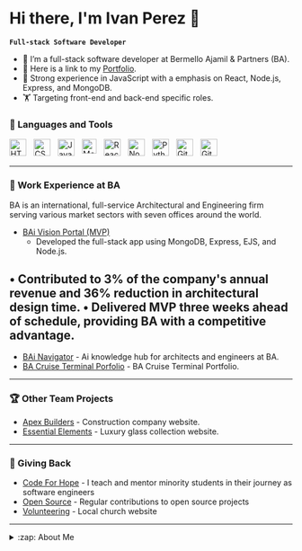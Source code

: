 # Hi there, I'm Ivan Perez 👋 

**`Full-stack Software Developer`**

- 🚢 I’m a full-stack software developer at Bermello Ajamil & Partners (BA).
- 🏅 Here is a link to my [Portfolio](https://iperezportfolio.netlify.app/).
- 🌱 Strong experience in JavaScript with a emphasis on React, Node.js, Express, and MongoDB.
- 🏋️ Targeting front-end and back-end specific roles.

### 🧰 Languages and Tools

<img align="left" alt="HTML" width="30px" style="padding-right:10px;" src="https://cdn.jsdelivr.net/gh/devicons/devicon/icons/html5/html5-plain.svg" />
<img align="left" alt="CSS" width="30px" style="padding-right:10px;" src="https://cdn.jsdelivr.net/gh/devicons/devicon/icons/css3/css3-plain.svg" />
<img align="left" alt="JavaScript" width="30px" style="padding-right:10px;" src="https://cdn.jsdelivr.net/gh/devicons/devicon/icons/javascript/javascript-plain.svg" />
<img align="left" alt="MongoDB" width="26px" src="https://cdn.jsdelivr.net/gh/devicons/devicon/icons/mongodb/mongodb-original.svg" style="padding-right:10px;" />
<img align="left" alt="React" width="30px" style="padding-right:10px;" src="https://cdn.jsdelivr.net/gh/devicons/devicon/icons/react/react-original.svg" />
<img align="left" alt="NodeJS" width="30px" style="padding-right:10px;" src="https://cdn.jsdelivr.net/gh/devicons/devicon/icons/nodejs/nodejs-original.svg" />
<img align="left" alt="Python" width="30px" style="padding-right:10px;" src="https://cdn.jsdelivr.net/gh/devicons/devicon/icons/python/python-plain.svg" />
<img align="left" alt="Git" width="30px" style="padding-right:10px;" src="https://cdn.jsdelivr.net/gh/devicons/devicon/icons/git/git-original.svg" />
<img align="left" alt="GitHub" width="30px" style="padding-right:10px;" src="https://user-images.githubusercontent.com/3369400/139447912-e0f43f33-6d9f-45f8-be46-2df5bbc91289.png"  />
<br />
<br />

---
### 🏅 Work Experience at BA

BA is an international, full-service Architectural and Engineering firm serving various
market sectors with seven offices around the world.

<!-- LATEST-PROJECT-LIST:START -->
- [BAi Vision Portal (MVP)](https://bermelloajamil.com/bai-vision-portal/)
  <ul>
    <li> Developed the full-stack app using MongoDB, Express, EJS, and Node.js.</li>
  </ul>

• Contributed to 3% of the company's annual revenue and 36% reduction
in architectural design time.
• Delivered MVP three weeks ahead of schedule, providing BA with a
competitive advantage.
- 
- [BAi Navigator](https://ba-ai.netlify.app/) - Ai knowledge hub for architects and engineers at BA.
- [BA Cruise Terminal Porfolio](https://ba-cruise-facilities.netlify.app/) - BA Cruise Terminal Portfolio. 
<!-- LATEST-PROJECT-LIST:END -->

---

### 🏆 Other Team Projects

<!-- LATEST-PROJECT-LIST:START -->
- [Apex Builders](https://apex-builders.netlify.app/) - Construction company website. 
- [Essential Elements](https://essentialelements.netlify.app/) - Luxury glass collection website. 
<!-- LATEST-PROJECT-LIST:END -->

---

### 🌱 Giving Back

<!-- LATEST-PROJECT-LIST:START -->
- [Code For Hope](#) - I teach and mentor minority students in their journey as software engineers
- [Open Source](#) - Regular contributions to open source projects 
- [Volunteering](#) - Local church website
<!-- LATEST-PROJECT-LIST:END -->
---

<details>
  <summary>:zap: About Me</summary>
  
<!--START_SECTION:activity-->
<br />
I am a creative, detail-oriented, software developer with a proven track record of creating full-stack web applications using the MERN stack. I am looking to bring my skills and experience to a tech company with global reach.

1. 💻 Experienced software developer with a focus on:
   - MongoDB
   - Express
   - React
   - NodeJS
   - JavaScript
   - Tailwind
   - CSS
   - HTML

2. 🛸 Ai experience at BA:
   - Develop AI software to automate internal company processes using Langchain, Python, and web APIs. 
   - Assist architects and engineers with the integration of AI software into their practices.

3. 🚀 Ten years of web design experience:
   - SEO
   - WordPress
   - Figma
   - Photoshop
   - and others

4. 🌱 Founder of Code for Hope:
   - I teach and mentor minority students in their journey as software engineers. We learn in-demand tech skills such as HTML, CSS, JavaScript, MongoDB, Express, React, NodeJS, GitHub, and others.
   - Organize our weekly meetup group where we discuss relevant tech topics and current projects.
<!--END_SECTION:activity-->


</details>
